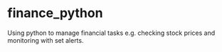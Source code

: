 # finance_python
Using python to manage financial tasks e.g. checking stock prices and monitoring with set alerts.
